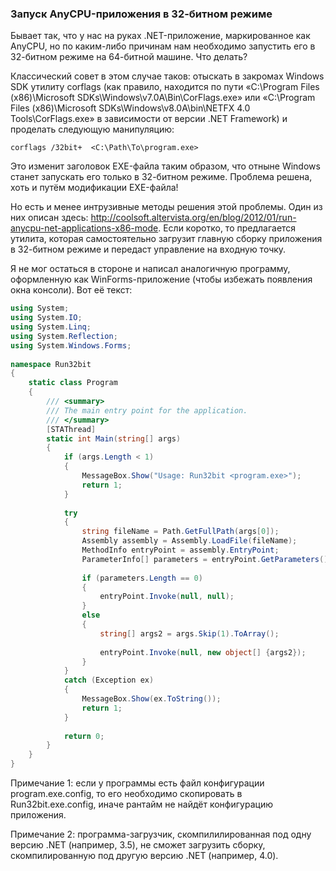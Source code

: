 ﻿### Запуск AnyCPU-приложения в 32-битном режиме

Бывает так, что у нас на руках .NET-приложение, маркированное как AnyCPU, но по каким-либо причинам нам необходимо запустить его в 32-битном режиме на 64-битной машине. Что делать?

Классический совет в этом случае таков: отыскать в закромах Windows SDK утилиту corflags (как правило, находится по пути «C:\Program Files (x86)\Microsoft SDKs\Windows\v7.0A\Bin\CorFlags.exe» или «C:\Program Files (x86)\Microsoft SDKs\Windows\v8.0A\bin\NETFX 4.0 Tools\CorFlags.exe» в зависимости от версии .NET Framework) и проделать следующую манипуляцию:

```
corflags /32bit+  <C:\Path\To\program.exe>
```

Это изменит заголовок EXE-файла таким образом, что отныне Windows станет запускать его только в 32-битном режиме. Проблема решена, хоть и путём модификации EXE-файла!

Но есть и менее интрузивные методы решения этой проблемы. Один из них описан здесь: http://coolsoft.altervista.org/en/blog/2012/01/run-anycpu-net-applications-x86-mode. Если коротко, то предлагается утилита, которая самостоятельно загрузит главную сборку приложения в 32-битном режиме и передаст управление на входную точку.

Я не мог остаться в стороне и написал аналогичную программу, оформленную как WinForms-приложение (чтобы избежать появления окна консоли). Вот её текст:

```csharp
using System;
using System.IO;
using System.Linq;
using System.Reflection;
using System.Windows.Forms;
 
namespace Run32bit
{
    static class Program
    {
        /// <summary>
        /// The main entry point for the application.
        /// </summary>
        [STAThread]
        static int Main(string[] args)
        {
            if (args.Length < 1)
            {
                MessageBox.Show("Usage: Run32bit <program.exe>");
                return 1;
            }
 
            try
            {
                string fileName = Path.GetFullPath(args[0]);
                Assembly assembly = Assembly.LoadFile(fileName);
                MethodInfo entryPoint = assembly.EntryPoint;
                ParameterInfo[] parameters = entryPoint.GetParameters();
 
                if (parameters.Length == 0)
                {
                    entryPoint.Invoke(null, null);
                }
                else
                {
                    string[] args2 = args.Skip(1).ToArray();
 
                    entryPoint.Invoke(null, new object[] {args2});
                }
            }
            catch (Exception ex)
            {
                MessageBox.Show(ex.ToString());
                return 1;
            }
 
            return 0;
        }
    }
}
```

Примечание 1: если у программы есть файл конфигурации program.exe.config, то его необходимо скопировать в Run32bit.exe.config, иначе рантайм не найдёт конфигурацию приложения.

Примечание 2: программа-загрузчик, скомпилилированная под одну версию .NET (например, 3.5), не сможет загрузить сборку, скомпилированную под другую версию .NET (например, 4.0).
